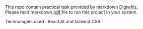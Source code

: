 This repo contain practical task provided by markdown [ Digiwhiz](https://www.digiwhiz.co.in/). <br/>
Please read markdown[ pdf ](https://drive.google.com/file/d/1m1KqOFzSA2jyLr12AQGCIuraFSSetllO/view) file to run this project in your system.

Technologies used : ReactJS and tailwind CSS
